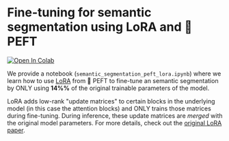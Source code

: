 # Fine-tuning for semantic segmentation using LoRA and 🤗 PEFT

[![Open In Colab](https://colab.research.google.com/assets/colab-badge.svg)](https://colab.research.google.com/github/huggingface/peft/blob/main/examples/semantic_segmentation/semantic_segmentation_peft_lora.ipynb) 

We provide a notebook (`semantic_segmentation_peft_lora.ipynb`) where we learn how to use [LoRA](https://arxiv.org/abs/2106.09685) from 🤗 PEFT to fine-tune an semantic segmentation by ONLY using **14%%** of the original trainable parameters of the model. 

LoRA adds low-rank "update matrices" to certain blocks in the underlying model (in this case the attention blocks) and ONLY trains those matrices during fine-tuning. During inference, these update matrices are _merged_ with the original model parameters. For more details, check out the [original LoRA paper](https://arxiv.org/abs/2106.09685). 
